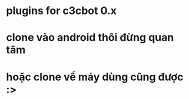 # plugins for c3cbot 0.x
# clone vào android thôi đừng quan tâm
# hoặc clone về máy dùng cũng được :>
